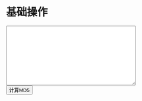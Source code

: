 # 基础操作

<style>
	#content { width:350px;height:160px;}
</style>

<div>
	<textarea id="content"></textarea>
</div>

<div>
	<input type="button" id="encryption" value="计算MD5" />
</div>

<script>
    require(['{{module}}'], function(md5) {
    	var content = $('#content');

    	$('#encryption').click(function() {
    		content.val( md5( content.val() ));
    	});
    });
</script>
